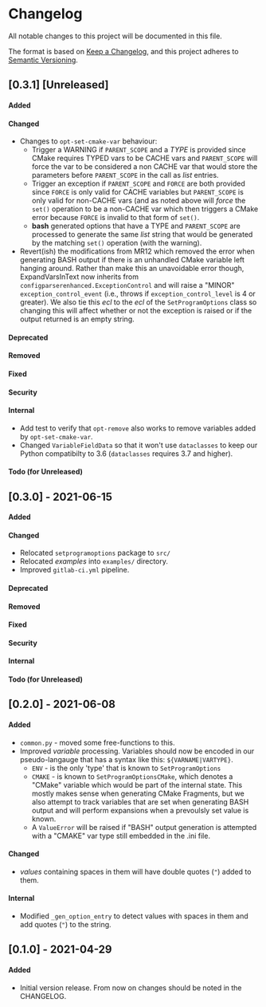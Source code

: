 Changelog
=========
All notable changes to this project will be documented in this file.

The format is based on [Keep a Changelog](https://keepachangelog.com/en/1.0.0/),
and this project adheres to [Semantic Versioning](https://semver.org/spec/v2.0.0.html).

<!--
## [X.Y.Z] - YYYY-MM-DD or [Unreleased]
#### Added
#### Changed
#### Deprecated
#### Removed
#### Fixed
#### Security
#### Internal
#### Todo (for Unreleased)
-->

## [0.3.1] <!-- YYYY-MM-DD --> [Unreleased]
#### Added
#### Changed
- Changes to `opt-set-cmake-var` behaviour:
  - Trigger a WARNING if `PARENT_SCOPE` and a _TYPE_ is provided since CMake
    requires TYPED vars to be CACHE vars and `PARENT_SCOPE` will force the
    var to be considered a non CACHE var that would store the parameters
    before `PARENT_SCOPE` in the call as _list_ entries.
  - Trigger an exception if `PARENT_SCOPE` and `FORCE` are both provided since
    `FORCE` is only valid for CACHE variables but `PARENT_SCOPE` is only valid
    for non-CACHE vars (and as noted above will _force_ the `set()` operation
    to be a non-CACHE var which then triggers a CMake error because `FORCE` is
    invalid to that form of `set()`.
  - **bash** generated options that have a TYPE and `PARENT_SCOPE` are processed
    to generate the same _list_ string that would be generated by the matching
    `set()` operation (with the warning).
- Revert(ish) the modifications from MR12 which removed the error when generating
  BASH output if there is an unhandled CMake variable left hanging around.
  Rather than make this an unavoidable error though, ExpandVarsInText now inherits
  from `configparserenhanced.ExceptionControl` and will raise a "MINOR"
  `exception_control_event` (i.e., throws if `exception_control_level` is 4 or greater).
  We also tie this _ecl_ to the _ecl_ of the `SetProgramOptions` class so changing this
  will affect whether or not the exception is raised or if the output returned is an
  empty string.
#### Deprecated
#### Removed
#### Fixed
#### Security
#### Internal
- Add test to verify that `opt-remove` also works to remove variables added
  by `opt-set-cmake-var`.
- Changed `VariableFieldData` so that it won't use `dataclasses` to keep our
  Python compatibilty to 3.6 (`dataclasses` requires 3.7 and higher).
#### Todo (for Unreleased)


## [0.3.0] - 2021-06-15
#### Added
#### Changed
- Relocated `setprogramoptions` package to `src/`
- Relocated _examples_ into `examples/` directory.
- Improved `gitlab-ci.yml` pipeline.
#### Deprecated
#### Removed
#### Fixed
#### Security
#### Internal
#### Todo (for Unreleased)



## [0.2.0] - 2021-06-08
#### Added
- `common.py` - moved some free-functions to this.
- Improved *variable* processing. Variables should now be encoded in our pseudo-langauge
  that has a syntax like this: `${VARNAME|VARTYPE}`.
  - `ENV` - is the only 'type' that is known to `SetProgramOptions`
  - `CMAKE` - is known to `SetProgramOptionsCMake`, which denotes a "CMake" variable
    which would be part of the internal state. This mostly makes sense when generating
    CMake Fragments, but we also attempt to track variables that are set when generating
    BASH output and will perform expansions when a prevoulsly set value is known.
  - A `ValueError` will be raised if "BASH" output generation is attempted with a "CMAKE"
    var type still embedded in the .ini file.
#### Changed
- _values_ containing spaces in them will have double quotes (`"`) added to them.
#### Internal
- Modified `_gen_option_entry` to detect values with spaces in them and add quotes (`"`) to the string.



## [0.1.0] - 2021-04-29
#### Added
- Initial version release. From now on changes should be noted in the
  CHANGELOG.


